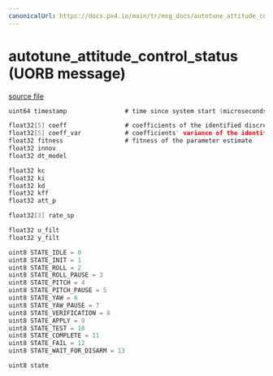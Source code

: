 ```yaml
---
canonicalUrl: https://docs.px4.io/main/tr/msg_docs/autotune_attitude_control_status
---
```


# autotune_attitude_control_status (UORB message)



[source file](https://github.com/PX4/PX4-Autopilot/blob/release/1.13/msg/autotune_attitude_control_status.msg)

```c
uint64 timestamp                # time since system start (microseconds)

float32[5] coeff                # coefficients of the identified discrete-time model
float32[5] coeff_var            # coefficients' variance of the identified discrete-time model
float32 fitness                 # fitness of the parameter estimate
float32 innov
float32 dt_model

float32 kc
float32 ki
float32 kd
float32 kff
float32 att_p

float32[3] rate_sp

float32 u_filt
float32 y_filt

uint8 STATE_IDLE = 0
uint8 STATE_INIT = 1
uint8 STATE_ROLL = 2
uint8 STATE_ROLL_PAUSE = 3
uint8 STATE_PITCH = 4
uint8 STATE_PITCH_PAUSE = 5
uint8 STATE_YAW = 6
uint8 STATE_YAW_PAUSE = 7
uint8 STATE_VERIFICATION = 8
uint8 STATE_APPLY = 9
uint8 STATE_TEST = 10
uint8 STATE_COMPLETE = 11
uint8 STATE_FAIL = 12
uint8 STATE_WAIT_FOR_DISARM = 13

uint8 state

```
